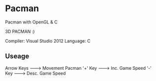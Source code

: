 Pacman
======

Pacman with OpenGL &amp; C

3D PACMAN :)

Compiler: Visual Studio 2012
Language: C

Useage
------

Arrow Keys    --->    Movement Pacman
'+' Key       --->    Inc. Game Speed
'-' Key       --->    Desc. Game Speed
